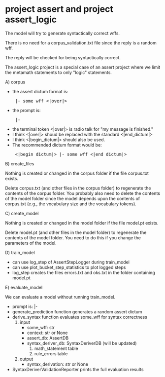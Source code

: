 # project assert and project assert_logic

The model will try to generate syntactically correct wffs.

There is no need for a corpus_validation.txt file
since the reply is a random wff.

The reply will be checked for being syntactically correct.

The assert_logic project is a special case of an assert project
where we limit the metamath statements to only "logic" statements.

A) corpus

* the assert dictum format is:
    <pre> |- some_wff <|over|> </pre>
* the prompt is: <pre> |-  </pre>
* the terminal token <|over|> is radio talk for "my message is finished."
* I think <|over|> shoud be replaced with the standard <|end_dictum|>
* I think <|begin_dictum|> should also be used.
* The recommended dictum format would be:
    <pre> <|begin_dictum|> |- some_wff <|end_dictum|> </pre>

B) create_files

Nothing is created or changed in the corpus folder
if the file corpus.txt exists.

Delete corpus.txt (and other files in the corpus folder)
to regenerate the contents of the corpus folder.
You probably also need to delete the contents of the model folder
since the model depends upon the contents of corpus.txt
(e.g., the vocabulary size and the vocabulary tokens).

C) create_model

Nothing is created or changed in the model folder
if the file model.pt exists.

Delete model.pt (and other files in the model folder)
to regenerate the contents of the model folder.
You need to do this if you change the parameters of the model.

D) train_model

* can use log_step of AssertStepLogger during train_model
* can use plot_bucket_step_statistics to plot logged steps
* log_step creates the files errors.txt and oks.txt
  in the folder containing model.pt

E) evaluate_model

We can evaluate a model without running train_model.
* prompt is: |-
* generate_prediction function generates a random assert dictum
* derive_syntax function evaluates some_wff for syntax correctness
  1. input
     * some_wff: str
     * context: str or None
     * assert_db: AssertDB
     * syntax_deriver_db: SyntaxDeriverDB (will be updated)
       1. math_statement table
       2. rule_errors table
  2. output
     * syntax_derivation: str or None
* SyntaxDeriverValidationReporter prints the full evaluation results
